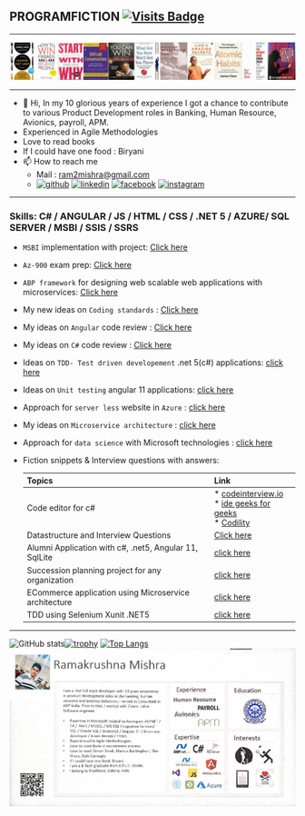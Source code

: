 
## PROGRAMFICTION [![Visits Badge](https://badges.pufler.dev/visits/programfiction/programfiction)](https://github.com/programfiction)
---
![Benner](/Banner.png)

---
- 👋 Hi, In my 10 glorious years of experience I got a chance to contribute to various Product Development roles in Banking, Human Resource, Avionics, payroll, APM.
- Experienced in Agile Methodologies
- Love to read books
- If I could have one food : Biryani
- 📫 How to reach me 
  - Mail : ram2mishra@gmail.com
  - [<img src='https://cdn.jsdelivr.net/npm/simple-icons@3.0.1/icons/github.svg' alt='github' height='40'>](https://github.com/programfiction)  [<img src='https://cdn.jsdelivr.net/npm/simple-icons@3.0.1/icons/linkedin.svg' alt='linkedin' height='40'>](https://www.linkedin.com/in/iamramakrushna/)  [<img src='https://cdn.jsdelivr.net/npm/simple-icons@3.0.1/icons/facebook.svg' alt='facebook' height='40'>](https://www.facebook.com/ram2mishra)  [<img src='https://cdn.jsdelivr.net/npm/simple-icons@3.0.1/icons/instagram.svg' alt='instagram' height='40'>](https://www.instagram.com/irammishra/)  

---

### Skills: C# / ANGULAR / JS / HTML / CSS / .NET 5 / AZURE/ SQL SERVER / MSBI / SSIS / SSRS
- `MSBI` implementation with project: [Click here](/msbi/msbi.md)
- `Az-900` exam prep: [Click here](/az900/az900.md)
- `ABP framework` for designing web scalable web applications with microservices: [Click here](https://github.com/programfiction/programfiction/blob/master/ABPDetails.md)
- My new ideas on `Coding standards` : [Click here](https://github.com/programfiction/programfiction/blob/master/BriefCodeReview.md) 
- My ideas on `Angular` code review : [Click here](https://github.com/programfiction/programfiction/blob/master/AngCodeReview.md)
- My ideas on `C#` code review : [Click here](https://github.com/programfiction/programfiction/blob/master/CSharpCodeReview.md)
- Ideas on `TDD- Test driven developement` .net 5(c#) applications: [click here](https://github.com/programfiction/programfiction/blob/master/UnitestCSharp.md)
- Ideas on `Unit testing` angular 11 applications: [click here](https://github.com/programfiction/programfiction/blob/master/UnitestAngular.md)
- Approach for `server less` website in `Azure` : [click here](https://github.com/programfiction/programfiction/blob/master/ServerLessApp.md)
- My ideas on `Microservice architecture` : [click here](https://github.com/programfiction/programfiction/blob/master/MicroServiceArchitecture.md)
- Approach for `data science` with Microsoft technologies : [click here](https://github.com/programfiction/programfiction/blob/master/DataScience.md)
- Fiction snippets & Interview questions with answers:

    | Topics | Link   |
    | ---   | --- | 
    | Code editor for c# | * [codeinterview.io](https://codeinterview.io/)<br />* [ide geeks for geeks](https://ide.geeksforgeeks.org/) <br />* [Codility](https://app.codility.com/)|
    | Datastructure and Interview Questions | [Click here](https://github.com/programfiction/FictionSnippets) |
    | Alumni Application with c#, .net5, Angular 11, SqlLite | [click here](https://github.com/programfiction/Alumni-App) |
    | Succession planning project for any organization | [click here](https://github.com/programfiction/programfiction/blob/master/SuccessionPlanning.md) |
    | ECommerce application using Microservice architecture | [click here](https://github.com/programfiction/FictionShoppingCart/blob/main/README.md) |
    | TDD using Selenium Xunit .NET5 | [click here](https://github.com/programfiction/FictionTestableCode) |
---

![GitHub stats](https://github-readme-stats.vercel.app/api?username=programfiction&show_icons=true)[![trophy](https://github-profile-trophy.vercel.app/?username=programfiction)](https://github.com/programfiction)
[![Top Langs](https://github-readme-stats.vercel.app/api/top-langs/?username=programfiction)](https://github.com/programfiction/)
![Profile](/MyProfile.jpg)


    